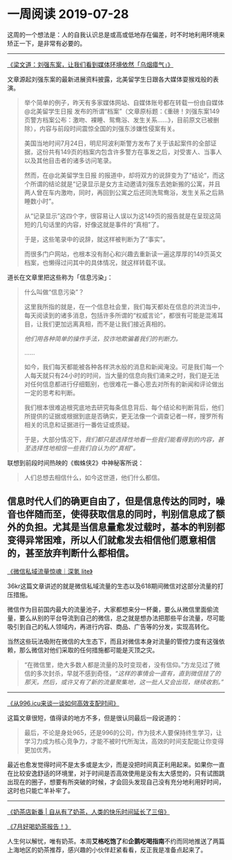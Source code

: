 # 一周阅读 2019-07-28

这周的一个想法是：人的自我认识总是或高或低地存在偏差，时不时地利用环境来矫正一下，是非常有必要的。

---
[《梁文道：刘强东案，让我们看到媒体环境依然「乌烟瘴气」》](https://mp.weixin.qq.com/s?__biz=MzA3MDM3NjE5NQ==&mid=2650845480&idx=1&sn=967ec310d65b9f87986686d7466722e2&chksm=84c9df44b3be56527a452dcf74e6390b05cacf760331d569d469763bab66b4e230b690bcf7da&mpshare=1&scene=1&srcid=07279TvWh30VFKWYfgczZQ0s&sharer_sharetime=1564205409274&sharer_shareid=20665e28ecdfde2c4411c1704601d72b%23rd)

文章源起刘强东案的最新进展资料披露，北美留学生日跟各大媒体耍猴戏般的表演。

> 举个简单的例子，昨天有多家媒体网站、自媒体账号都在转载一份由自媒体@北美留学生日报 发布的所谓“档案”（文章原标题：《重磅！刘强东案149页警方档案公布：激吻、裸睡、鸳鸯浴、发生关系……》，目前原文已被删除），内容与前段时间震惊全国的刘强东涉嫌性侵案有关。
> 
> 美国当地时间7月24日，明尼阿波利斯警方发布了关于该起案件的全部证据，这份共有149页的档案内包含许多警方在事发之后，对受害人、当事人以及其他目击者的诸多访问笔录。
> 
> 然而，在@北美留学生日报 的报道中，却将双方的说辞变为了”结论“，而这个所谓的结论就是“记录显示是女方主动邀请刘强东去她新搬的公寓，并且两人曾在车内激吻，同时，再回到公寓之后还同洗鸳鸯浴，发生关系之后熟睡数小时”。
> 
> 从“记录显示”这四个字，很容易让人误以为这149页的报告就是在呈现这简短的几句话里的内容，好像这就是事件的“真相”了。
> 
> 于是，这些笔录中的说辞，就这样被判断为了“事实”。
> 
> 而很多门户网站，也根本没有耐心和兴趣去重新读一遍这厚厚的149页英文档案，也懒得过问其中的具体情况，就这样转载不误。

道长在文章里把这些称为「信息污染」：

> 什么叫做“信息污染”？
> 
> 这里我所指的就是，在一个信息社会里，我们每天都处在信息的洪流当中，每天阅读到的诸多消息，包括许多所谓的“权威言论”，都很有可能是混淆耳目，让我们更加远离真相，而不是让我们接近真相的。
> 
> *他们用各种简单的操作手法，狡诈地欺骗着我们的判断力。*
> 
> ……
> 
> 如今，我们每天都能被各种各样洪水般的消息和新闻淹没。可是我们每一个人每天就只有24小时的时间，当大量的信息向我们涌来之时，我们是无法对任何信息都进行仔细甄别，也很难花一番心思去对所有的新闻和评论做出一定的思考和判断。
> 
> 我们根本很难追根究底地去研究每条信息背后、每个结论和判断背后，他们所提供的证据或根据到底是否确实，更无法像一个调查记者一样，搜罗所有相关的讯息和证据进行一番佐证或质疑。
> 
> 于是，大部分情况下，*我们都只是选择性地看一些我们能看得到的内容，甚至选择性地相信一些我们自认为的“真相”。*

联想到前段时间热映的《蜘蛛侠2》中神秘客所说：

> 人们总想去相信什么，如今这世道，他们什么都信。

信息时代人们的确更自由了，但是信息传达的同时，噪音也伴随而至，使得获取信息的同时，判别信息成了额外的负担。尤其是当信息量愈发过载时，基本的判别都变得异常困难，所以人们就愈发去相信他们愿意相信的，甚至放弃判断什么都相信。
---
[《微信私域流量惊魂｜深氪 lite》](https://mp.weixin.qq.com/s?__biz=MzI2NDk5NzA0Mw==&mid=2247547741&idx=1&sn=37c7cec561fcd6bed2efbe536f109b72&chksm=eaa66a81ddd1e397865fa91c81cd3b2425421ce461ce63d3d924307738bf9a785659da7f9b73&mpshare=1&scene=1&srcid=0725zbsI1OvcIrNtxrZaFkUo&sharer_sharetime=1564067822228&sharer_shareid=20665e28ecdfde2c4411c1704601d72b%23rd)

36kr这篇文章讲述的就是微信私域流量的生态以及618期间微信对这部分流量的打压措施。

微信作为目前国内最大的流量池子，大家都想来分一杯羹，要么从微信里面偷流量，要么从别的平台导流到自己的微信，总之就是想办法把那些平台流量，尽可能吸引到自己的私人领域内，再进行内容、商品、广告等的分发，实现高转化。

当然这些玩法吸附在微信的大生态下，而且对微信本身对流量的管控力度有这强依赖，那么微信对他们采取的任何措施都可能是灭顶之灾。

> “在微信里，绝大多数人都是流量的及时变现者，没有信仰。”方龙见过了微信的多次封杀，早就不感到奇怪，*“这样的事情会一直有，直到微信挂了的那天。然后，或许又有了新的流量聚集地，这一批人又会出现，继续收割。”*

---
[《从996.icu来谈一谈如何高效支配时间》](https://mp.weixin.qq.com/s?__biz=MzI5NjE3NzA4Mg==&mid=2650359943&idx=1&sn=b2558b3371a03701067f63d3d00110f8&chksm=f445b452c3323d445cbcee00cf28cc287ff88f759e8af2caabd215791f039c01fbdd34b9d8bf&mpshare=1&scene=1&srcid=07251wDzgKmt2VZ8aQxUyf5C&sharer_sharetime=1564055830318&sharer_shareid=20665e28ecdfde2c4411c1704601d72b%23rd)

这篇文章很短，值得读的地方不多，但是很认同最后一段说道的：

> 最后，不论是身处965，还是996的公司，作为技术人要保持终生学习，让学习力成为核心竞争力，才能不被时代所淘汰，高效的时间支配能让你变得更加优秀。

最近也愈发觉得时间不是太多或是太少，而是没把时间真正利用起来。如果你一直在比较安逸舒适的环境里，对于时间是否高效使用是没有太大感觉的，只有试图跳出现在的圈子，想要有所突破的时候，才会回头发现自己没有充分地利用好时间，这时也只能亡羊补牢了。

---
[《奶茶店新番 | 自从有了奶茶，人类的快乐时间延长了三倍》](https://mp.weixin.qq.com/s?__biz=MjM5NTYxODQyMA==&mid=2653103838&idx=1&sn=255cb0ca2e7f12910d10b3dd5c7bf8b5&chksm=bd224dc58a55c4d3608954062f26825a82e507c993feac01f31c920eac06ab07c126b5e0c56e&mpshare=1&scene=1&srcid=0726627OE6YDJA5a0FosZKc5&sharer_sharetime=1564103018925&sharer_shareid=20665e28ecdfde2c4411c1704601d72b%23rd)

[《7月好喝奶茶报告！》](https://mp.weixin.qq.com/s?__biz=MjM5Mzc5NTk1OQ==&mid=2653046492&idx=1&sn=b1ba800084300f6b4edd7e54f6f08123&chksm=bd477cc48a30f5d2e306074b2e3a09f4d94f8a8717d9c6db574cc5092a52441df17bb9a4299f&mpshare=1&scene=1&srcid=0725ikJS5tQceI1vIvP25SzB&sharer_sharetime=1564059682260&sharer_shareid=20665e28ecdfde2c4411c1704601d72b%23rd)

人生何以解忧，唯有奶茶。本周**艾格吃饱了**和**企鹅吃喝指南**不约而同地推送了两篇上海地区的奶茶推荐，感兴趣的小伙伴赶紧看看，反正我是准备点起来了。
